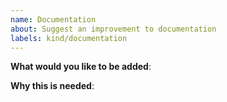 ```yaml
---
name: Documentation
about: Suggest an improvement to documentation
labels: kind/documentation
---
```


**What would you like to be added**:

**Why this is needed**:
